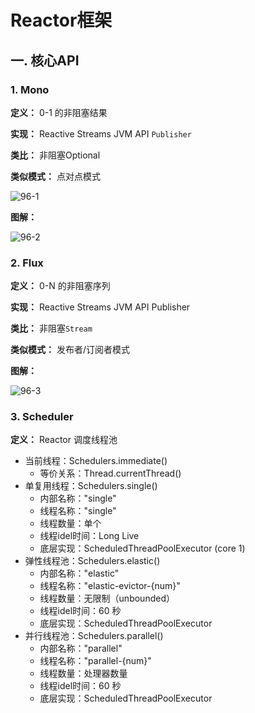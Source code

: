 # Reactor框架

## 一. 核心API
### 1. Mono
**定义：** 0-1 的非阻塞结果

**实现：** Reactive Streams JVM API `Publisher`

**类比：** 非阻塞Optional

**类似模式：** 点对点模式

![96-1](https://s2.ax1x.com/2020/01/15/lOXaCQ.png)

**图解：**

![96-2](https://s2.ax1x.com/2020/01/15/lOXLPe.md.png)

### 2. Flux

**定义：** 0-N 的非阻塞序列

**实现：** Reactive Streams JVM API Publisher

**类比：** 非阻塞`Stream`

**类似模式：** 发布者/订阅者模式

**图解：**

![96-3](https://s2.ax1x.com/2020/01/15/lOvyhF.md.png)

### 3. Scheduler

**定义：** Reactor 调度线程池
* 当前线程：Schedulers.immediate()
    * 等价关系：Thread.currentThread()
* 单复用线程：Schedulers.single()
    * 内部名称："single"
    * 线程名称："single"
    * 线程数量：单个
    * 线程idel时间：Long Live
    * 底层实现：ScheduledThreadPoolExecutor (core 1)
* 弹性线程池：Schedulers.elastic()
    * 内部名称："elastic"
    * 线程名称："elastic-evictor-{num}"
    * 线程数量：无限制（unbounded）
    * 线程idel时间：60 秒
    * 底层实现：ScheduledThreadPoolExecutor
* 并行线程池：Schedulers.parallel()
    * 内部名称："parallel"
    * 线程名称："parallel-{num}"
    * 线程数量：处理器数量
    * 线程idel时间：60 秒
    * 底层实现：ScheduledThreadPoolExecutor




